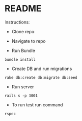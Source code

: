 # README

Instructions:

* Clone repo

* Navigate to repo

* Run Bundle

`bundle install`

* Create DB and run migrations

`rake db:create db:migrate db:seed`

* Run server

`rails s -p 3001`

* To run test run command

`rspec`
